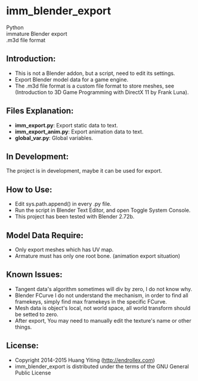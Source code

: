 imm_blender_export
==================
Python  
immature Blender export  
.m3d file format

Introduction:
-------------
* This is not a Blender addon, but a script, need to edit its settings. 
* Export Blender model data for a game engine.
* The .m3d file format is a custom file format to store meshes,
  see (Introduction to 3D Game Programming with DirectX 11 by Frank Luna).

Files Explanation:
------------------
* **imm_export.py**: Export static data to text.
* **imm_export_anim.py**: Export animation data to text.
* **global_var.py**: Global variables.

In Development:
---------------
The project is in development, maybe it can be used for export.

How to Use:
-----------
* Edit sys.path.append() in every .py file.
* Run the script in Blender Text Editor, and open Toggle System Console.
* This project has been tested with Blender 2.72b.

Model Data Require:
--------
* Only export meshes which has UV map.
* Armature must has only one root bone. (animation export situation)

Known Issues:
-------------
* Tangent data's algorithm sometimes will div by zero, I do not know why.
* Blender FCurve I do not understand the mechanism, in order to find all framekeys,
  simply find max framekeys in the specific FCurve.
* Mesh data is object's local, not world space, all world transform should be setted to zero.
* After export, You may need to manually edit the texture's name or other things.

License:
--------
* Copyright 2014-2015 Huang Yiting (http://endrollex.com)
* imm_blender_export is distributed under the terms of the GNU General Public License